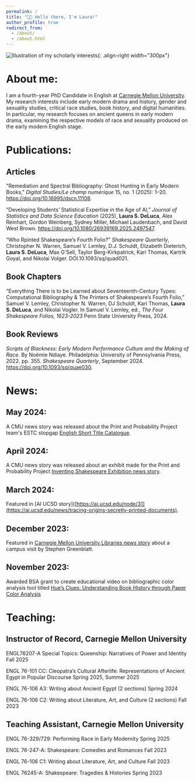 ```yaml
---
permalink: /
title: "👋🏻 Hello there, I'm Laura!"
author_profile: true
redirect_from: 
  - /about/
  - /about.html
---
```

![Illustration of my scholarly interests](https://laurasdeluca.github.io/images/ancientqueens.jpg){: .align-right width="300px"}

# About me:

I am a fourth-year PhD Candidate in English at [Carnegie Mellon University](https://www.cmu.edu/dietrich/english/about-us/phds/bios/laura-deluca.html). My research interests include early modern drama and history, gender and sexuality studies, critical race studies, book history, and digital humanities. In particular, my research focuses on ancient queens in early modern drama, examining the respective models of race and sexuality produced on the early modern English stage.

# Publications:

## Articles

"Remediation and Spectral Bibliography: Ghost Hunting in Early Modern Books," *Digital Studies/Le champ numérique* 15, no. 1 (2025): 1–20. https://doi.org/10.16995/dscn.11108.

“Developing Students’ Statistical Expertise in the Age of AI,” *Journal of Statistics and Data Science Education* (2025), **Laura S. DeLuca**, Alex Reinhart, Gordon Weinberg, Sydney Miller, Michael Laudenbach, and David West Brown. https://doi.org/10.1080/26939169.2025.2497547.

“Who Rpinted Shakespeare’s Fourth Folio?” *Shakespeare Quarterly*, Christopher N. Warren, Samuel V. Lemley, D.J. Schuldt, Elizabeth Dieterich, **Laura S. DeLuca**, Max G’Sell, Taylor Berg-Kirkpatrick, Kari Thomas, Kartrik Goyal, and Nikolai Volger. DOI.10.1093/sq/quad021.

## Book Chapters

“Everything There is to be Learned about Seventeenth-Century Types: Computational Bibliography & The Printers of Shakespeare’s Fourth Folio,” Samuel V. Lemley, Christopher N. Warren, DJ Schuldt, Kari Thomas, **Laura S. DeLuca**, and Nikolai Vogler. In Samuel V. Lemley, ed., *The Four Shakespeare Folios, 1623-2023* Penn State University Press, 2024. 

## Book Reviews

*Scripts of Blackness: Early Modern Performance Culture and the Making of Race*. By Noémie
Ndiaye. Philadelphia: University of Pennsylvania Press, 2022. pp. 355. *Shakespeare Quarterly*, September 2024. https://doi.org/10.1093/sq/quae030.

# News:

## May 2024: 
A CMU news story was released about the Print and Probability Project team's ESTC stopgap [English Short Title Catalogue](https://library.cmu.edu/about/news/2024-05/english-short-title-catalogue).

## April 2024: 
A CMU news story was released about an exhibit made for the Print and Probability Project [Inventing Shakespeare Exhibition news story](https://www.library.cmu.edu/about/exhibits/inventing-shakespeare).

## March 2024: 
Featured in [AI UCSD story]([https://ai.ucsd.edu/node/31](https://ai.ucsd.edu/news/tracing-origins-secretly-printed-documents).

## December 2023: 
Featured in [Carnegie Mellon University Libraries news story](https://www.library.cmu.edu/about/news/2023-12/stephen-greenblatt-shakespeare-lecture) about a campus visit by Stephen Greenblatt.

## November 2023: 
Awarded BSA grant to create educational video on bibliographic color analysis tool titled [Hue’s Clues: Understanding Book History through Paper Color Analysis](https://www.youtube.com/watch?v=OOJCXt-MNMw)

# Teaching: 

## Instructor of Record, Carnegie Mellon University  

ENGL76207-A
        Special Topics: Queenship: Narratives of Power and Identity                                                                    Fall 2025

ENGL 76-101 CC: Cleopatra’s Cultural Afterlife: Representations of Ancient Egypt in Popular Discourse                                Spring 2025, Summer 2025

ENGL 76-106 A3: Writing about Ancient Egypt  (2 sections)                                                                            Spring 2024

ENGL 76-106 C2: Writing about Literature, Art, and Culture (2 sections)                                                                Fall 2023

## Teaching Assistant, Carnegie Mellon University

ENGL 76-329/729: Performing Race in Early Modernity                                                                                   Spring 2025

ENGL 76-247-A: Shakespeare: Comedies and Romances                                                                                      Fall 2023

ENGL 76-106 C1: Writing about Literature, Art, and Culture                                                                             Fall 2023

ENGL 76245-A: Shakespeare: Tragedies & Histories                                                                                     Spring 2023
